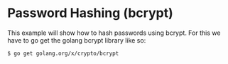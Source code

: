 # Password Hashing (bcrypt)
This example will show how to hash passwords using bcrypt. For this we have to go get the golang bcrypt library like so:

`$ go get golang.org/x/crypto/bcrypt`